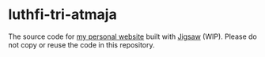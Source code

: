 # luthfi-tri-atmaja
The source code for [my personal website](https://lut.web.id) built with [Jigsaw](https://jigsaw.tighten.co) (WIP). Please do not copy or reuse the code in this repository.